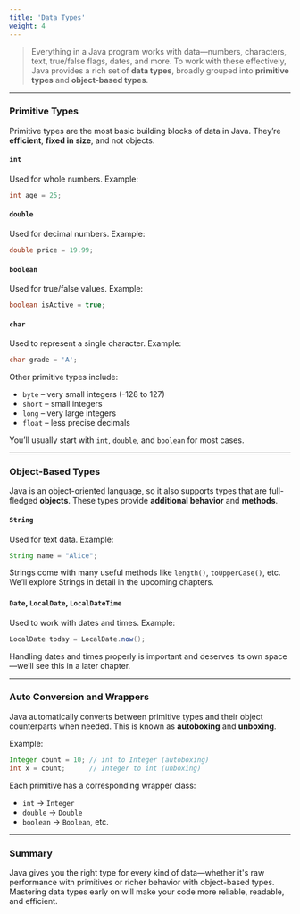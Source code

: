 ```yaml
---
title: 'Data Types'
weight: 4
--- 
```


> Everything in a Java program works with data—numbers, characters, text, true/false flags, dates, and more. To work with these effectively, Java provides a rich set of **data types**, broadly grouped into **primitive types** and **object-based types**.

---

### Primitive Types

Primitive types are the most basic building blocks of data in Java. They’re **efficient**, **fixed in size**, and not objects.

#### `int`

Used for whole numbers.
Example:

```java
int age = 25;
```

#### `double`

Used for decimal numbers.
Example:

```java
double price = 19.99;
```

#### `boolean`

Used for true/false values.
Example:

```java
boolean isActive = true;
```

#### `char`

Used to represent a single character.
Example:

```java
char grade = 'A';
```

Other primitive types include:

* `byte` – very small integers (-128 to 127)
* `short` – small integers
* `long` – very large integers
* `float` – less precise decimals

You’ll usually start with `int`, `double`, and `boolean` for most cases.

---

### Object-Based Types

Java is an object-oriented language, so it also supports types that are full-fledged **objects**. These types provide **additional behavior** and **methods**.

#### `String`

Used for text data.
Example:

```java
String name = "Alice";
```

Strings come with many useful methods like `length()`, `toUpperCase()`, etc. We’ll explore Strings in detail in the upcoming chapters.

#### `Date`, `LocalDate`, `LocalDateTime`

Used to work with dates and times.
Example:

```java
LocalDate today = LocalDate.now();
```

Handling dates and times properly is important and deserves its own space—we’ll see this in a later chapter.

---

### Auto Conversion and Wrappers

Java automatically converts between primitive types and their object counterparts when needed. This is known as **autoboxing** and **unboxing**.

Example:

```java
Integer count = 10; // int to Integer (autoboxing)
int x = count;      // Integer to int (unboxing)
```

Each primitive has a corresponding wrapper class:

* `int` → `Integer`
* `double` → `Double`
* `boolean` → `Boolean`, etc.

---

### Summary

Java gives you the right type for every kind of data—whether it's raw performance with primitives or richer behavior with object-based types. Mastering data types early on will make your code more reliable, readable, and efficient.

